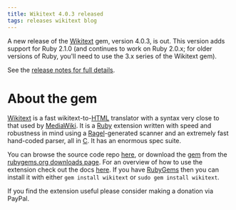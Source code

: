 ```yaml
---
title: Wikitext 4.0.3 released
tags: releases wikitext blog
---
```


A new release of the [Wikitext](/wiki/Wikitext) gem, version 4.0.3, is out. This version adds support for Ruby 2.1.0 (and continues to work on Ruby 2.0.x; for older versions of Ruby, you'll need to use the 3.x series of the Wikitext gem).

See the [release notes for full details](/products/wikitext/doc/file.RELEASE-NOTES.html).

# About the gem

[Wikitext](/wiki/Wikitext) is a fast wikitext-to-[HTML](/wiki/HTML) translator with a syntax very close to that used by [MediaWiki](/wiki/MediaWiki). It is a [Ruby](/wiki/Ruby) extension written with speed and robustness in mind using a [Ragel](/wiki/Ragel)-generated scanner and an extremely fast hand-coded parser, all in [C](/wiki/C). It has an enormous spec suite.

You can browse the source code repo [here](/repos/wikitext), or download the [gem](/wiki/gem) from the [rubygems.org downloads page](http://rubygems.org/gems/wikitext). For an overview of how to use the extension check out the docs [here](/products/wikitext/doc/). If you have [RubyGems](/wiki/RubyGems) then you can install it with either `gem install wikitext` or `sudo gem install wikitext`.

If you find the extension useful please consider making a donation via PayPal.
